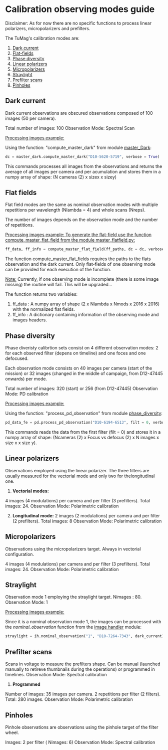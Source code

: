 # Calibration observing modes guide

Disclaimer: As for now there are no specific functions to process linear polarizers, micropolarizers and prefilters. 

The TuMag's calibration modes are:
1. [Dark current](#dark-current)
2. [Flat-fields](#flat-fields)
3. [Phase diversity](#phase-diversity)
4. [Linear polarizers](#linear-polarizers)
5. [Micropolarizers](#Micropolarizers)
6. [Straylight](#straylight)
7. [Prefilter scans](#prefilter-scans)
8. [Pinholes](#pinholes)

## Dark current

Dark current observations are obscured observations composed of 100 images (50 per camera). 

Total number of images: 100
Observation Mode: Spectral Scan

<ins>Processing images example:<ins>

Using the function: "compute_master_dark" from module [master_Dark](../master_dark.py#L18):
```python
dc = master_dark.compute_master_dark("D10-5620-5719", verbose = True) 
```
This commands processes all images from the observations and returns the average of all images per camera and per acumulation and stores them in a numpy array of shape: (N cameras (2) x sizex x sizey)

## Flat fields

Flat field modes are the same as nominal observation modes with multiple repetitions per wavelength (Nlambda = 4) and whole scans (Nreps). 

The number of images depends on the observation mode and the number of repetitions. 

<ins>Processing images example:<ins>
To generate the flat-field use the function [compute_master_flat_field](../master_flatfield.py#L15) from the module [master_flatfield.py](../master_flatfield.py):

```python
ff_data, ff_info = compute_master_flat_field(ff_paths, dc = dc, verbose = True)
```

The function compute_master_flat_fields requires the paths to the flats observation and the dark current. Only flat-fields of one observing mode can be provided for each execution of the function. 

<ins>Note:</ins> Currently, if one observing mode is incomplete (there is some image missing) the routine will fail. This will be upgraded...

The function returns two variables:
1. ff_data : A numpy array of shape (2 x Nlambda x Nmods x 2016 x 2016) with the normalized flat fields.
2. ff_info : A dictionary containing information of the observing mode and images headers.

## Phase diversity

Phase diveristy calibrtion sets consist on 4 different observation modes: 2 for each observed filter (depens on timeline) and one foces and one defocused. 

Each observation mode consists on 40 images per camera (start of the mission) or 32 images (changed in the middle of campaign, from D12-47445 onwards) per mode. 

Total number of images: 320 (start) or  256 (from D12-47445)
Observation Mode: PD calibration

<ins>Processing images example:<ins>

Using the function: "process_pd_observation" from module [phase_diversity](../phase_diversity.py#L75):
```python
pd_data_fe = pd.process_pd_observation("D10-6194-6513", filt = 0, verbose = True) 
```
This commands reads the data from the first filter (filt = 0) and stores it in a numpy array of shape: (Ncameras (2) x Focus vs defocus (2) x N images x size x x size y).

## Linear polarizers

Observations employed using the linear polarizer. The three filters are usually measured for the vectorial mode and only two for thelongitudinal one. 

1. **Vectorial modes:**

4 images (4 modulations) per camera and per filter (3 prefilters). Total images: 24.
Observation Mode: Polarimetric calibration

2. **Longitudinal mode:**
2 images (2 modulations) per camera and per filter (2 prefilters). Total images: 8
Observation Mode: Polarimetric calibration

## Micropolarizers

Observations using the micropolarizers target. Always in vectorial configuration. 

4 images (4 modulations) per camera and per filter (3 prefilters). Total images: 24.
Observation Mode: Polarimetric calibration

## Straylight

Observation mode 1 employing the straylight target. Nimages : 80. 
Observation Mode: 1

<ins>Processing images example:<ins>

Since it is a nominal observation mode 1, the images can be processed with the *nominal_observation* function from the [image handler](../image_handler.py) module:
```python
straylight = ih.nominal_observation("1", "D10-7264-7343", dark_current) 
```
## Prefilter scans

Scans in voltage to measure the prefilters shape. Can be manual (launched manually to retireve thumbnails during the operations) or programmed in timelines. 
Observation Mode: Spectral calibration

1. **Programmed**

Number of images: 35 images per camera. 2 repetitions per filter (2 filters). Total: 280 images.
Observation Mode: Polarimetric calibration

## Pinholes

Pinhole observations are observations using the pinhole target of the filter wheel. 

Images: 2 per filter ( Nimages: 6)
Observation Mode: Spectral calibration